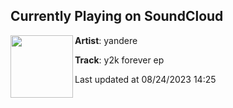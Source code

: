 ## Currently Playing on SoundCloud

[<img align="left" width="100" src="https://i1.sndcdn.com/artworks-yXUrh4EM0GpFL0VG-7YX52w-t500x500.jpg">](https://soundcloud.com/y4ndere/y2k-forever-ep)

**Artist**: yandere 

**Track**: y2k forever ep

Last updated at 08/24/2023 14:25
